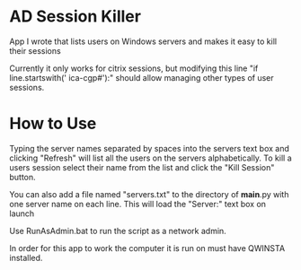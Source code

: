 # AD Session Killer
App I wrote that lists users on Windows servers and makes it easy to kill their sessions

Currently it only works for citrix sessions, but modifying this line "if line.startswith(' ica-cgp#'):" should allow managing other types of user sessions.

# How to Use
Typing the server names separated by spaces into the servers text box and clicking "Refresh" will list all the users on the servers alphabetically.
To kill a users session select their name from the list and click the "Kill Session" button.

You can also add a file named "servers.txt" to the directory of __main__.py with one server name on each line.
This will load the "Server:" text box on launch

Use RunAsAdmin.bat to run the script as a network admin.

In order for this app to work the computer it is run on must have QWINSTA installed.